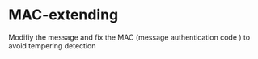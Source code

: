 # MAC-extending
Modifiy the message and fix the  MAC (message authentication code ) to avoid tempering detection  

